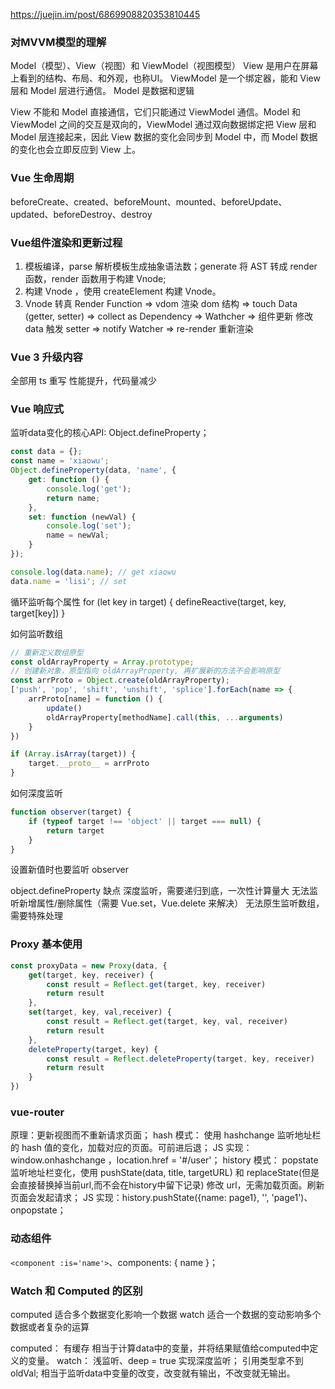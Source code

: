 https://juejin.im/post/6869908820353810445
### 对MVVM模型的理解
Model（模型）、View（视图）和 ViewModel（视图模型）
View 是用户在屏幕上看到的结构、布局、和外观，也称UI。
ViewModel 是一个绑定器，能和 View 层和 Model 层进行通信。
Model 是数据和逻辑

View 不能和 Model 直接通信，它们只能通过 ViewModel 通信。Model 和 ViewModel 之间的交互是双向的，ViewModel 通过双向数据绑定把 View 层和 Model 层连接起来，因此 View 数据的变化会同步到 Model 中，而 Model 数据的变化也会立即反应到 View 上。

### Vue 生命周期
beforeCreate、created、beforeMount、mounted、beforeUpdate、updated、beforeDestroy、destroy

### Vue组件渲染和更新过程
1. 模板编译，parse 解析模板生成抽象语法数；generate 将 AST 转成 render 函数，render 函数用于构建 Vnode;
2. 构建 Vnode ，使用 createElement 构建 Vnode。
3. Vnode 转真
Render Function => vdom 渲染 dom 结构 => touch Data (getter, setter) => collect as Dependency => Wathcher
=> 组件更新 修改data 触发 setter => notify Watcher => re-render 重新渲染

### Vue 3 升级内容
全部用 ts 重写
性能提升，代码量减少

### Vue 响应式
监听data变化的核心API: Object.defineProperty；
```js
const data = {};
const name = 'xiaowu';
Object.defineProperty(data, 'name', {
    get: function () {
        console.log('get');
        return name;
    },
    set: function (newVal) {
        console.log('set');
        name = newVal;
    }
});

console.log(data.name); // get xiaowu
data.name = 'lisi'; // set 
```
循环监听每个属性
for (let key in target) {
    defineReactive(target, key, target[key])
}

如何监听数组
```js
// 重新定义数组原型
const oldArrayProperty = Array.prototype;
// 创建新对象，原型指向 oldArrayProperty, 再扩展新的方法不会影响原型
const arrProto = Object.create(oldArrayProperty);
['push', 'pop', 'shift', 'unshift', 'splice'].forEach(name => {
    arrProto[name] = function () {
        update()
        oldArrayProperty[methodName].call(this, ...arguments)
    }
})

if (Array.isArray(target)) {
    target.__proto__ = arrProto
}
```

如何深度监听
```js
function observer(target) {
    if (typeof target !== 'object' || target === null) {
        return target
    }
}
```
设置新值时也要监听 observer

object.defineProperty 缺点
深度监听，需要递归到底，一次性计算量大
无法监听新增属性/删除属性（需要 Vue.set，Vue.delete 来解决）
无法原生监听数组，需要特殊处理

### Proxy 基本使用
```js
const proxyData = new Proxy(data, {
    get(target, key, receiver) {
        const result = Reflect.get(target, key, receiver)
        return result
    },
    set(target, key, val,receiver) {
        const result = Reflect.get(target, key, val, receiver)
        return result
    },
    deleteProperty(target, key) {
        const result = Reflect.deleteProperty(target, key, receiver)
        return result
    }
})
```
### vue-router
原理：更新视图而不重新请求页面；
hash 模式：
    使用 hashchange 监听地址栏的 hash 值的变化，加载对应的页面。可前进后退；
    JS 实现：window.onhashchange ，location.href = '#/user'；
history 模式：
    popstate 监听地址栏变化，使用 pushState(data, title, targetURL) 和 replaceState(但是会直接替换掉当前url,而不会在history中留下记录) 修改 url，无需加载页面。刷新页面会发起请求；
    JS 实现：history.pushState({name: page1}, '', 'page1')、onpopstate；

### 动态组件
`<component :is='name'>`、components: { name }；

### Watch 和 Computed 的区别
computed 适合多个数据变化影响一个数据
watch 适合一个数据的变动影响多个数据或者复杂的运算

computed：
    有缓存
    相当于计算data中的变量，并将结果赋值给computed中定义的变量。
watch：
    浅监听、deep = true 实现深度监听；
    引用类型拿不到 oldVal;
    相当于监听data中变量的改变，改变就有输出，不改变就无输出。